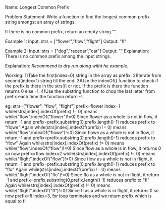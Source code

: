 Name:  Longest Common Prefix


Problem Statement: Write a function to find the longest common prefix string amongst an array of strings.

If there is no common prefix, return an empty string "".


Example 1:
Input: strs = ["flower","flow","flight"]
Output: "fl"

Example 2:
Input: strs = ["dog","racecar","car"]
Output: ""
Explanation: There is no common prefix among the input strings.



Explanation:
*Recommend to dry run along witht he example.*

Working:
1)Take the first(index=0) string in the array as prefix.
2)Iterate from second(index=1) string till the end.
3)Use the indexOf() function to check if the prefix is there in the strs[i] or not.
If the prefix is there the function returns 0 else -1.
4)Use the substring function to chop the last letter from prefix each time the function return -1.

eg:
strs=["flower", "flow", "flight"]
prefix=flower
index=1
    while(strs[index].indexOf(prefix) != 0) means while("flow".indexOf("flower")!=0)
    Since flower as a whole is not in flow, it return -1 and  prefix=prefix.substring(0,prefix.length()-1) reduces prefix to "flowe"
    Again while(strs[index].indexOf(prefix) != 0) means while("flow".indexOf("flowe")!=0)
    Since flowe as a whole is not in flow, it return -1 and  prefix=prefix.substring(0,prefix.length()-1) reduces prefix to "flow"
    Again while(strs[index].indexOf(prefix) != 0) means while("flow".indexOf("flow")!=0)
    Since flow as a whole is in flow, it returns 0 so now prefix=flow
index=2
    while(strs[index].indexOf(prefix) != 0) means while("flight".indexOf("flow")!=0)
    Since flow as a whole is not in flight, it return -1 and  prefix=prefix.substring(0,prefix.length()-1) reduces prefix to "flo"
    Again while(strs[index].indexOf(prefix) != 0) means while("flight".indexOf("flo")!=0)
    Since flo as a whole is not in flight, it return -1 and  prefix=prefix.substring(0,prefix.length()-1) reduces prefix to "fl"
    Again while(strs[index].indexOf(prefix) != 0) means while("flight".indexOf("fl")!=0)
    Since fl as a whole is in flight, it returns 0 so now prefix=fl
index=3, for loop terminates and we return prefix which is equal to fl